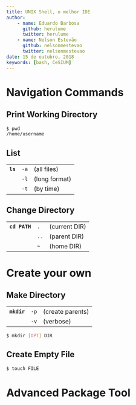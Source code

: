 ```yaml
---
title: UNIX Shell, o melhor IDE
author: 
    - name: Eduardo Barbosa 
      github: herulume
      twitter: herulume
    - name: Nelson Estevão
      github: nelsonmestevao
      twitter: nelsonmestevao
date: 15 de outubro, 2018
keywords: [bash, CeSIUM]
---
```


# Navigation Commands

## Print Working Directory

```bash
$ pwd
/home/username
```
## List

|          |      |               |
|----------|------|---------------|
| **`ls`** | `-a` | (all files)   |
|          | `-l` | (long format) |
|          | `-t` | (by time)     |

## Change Directory

|               |      |               |
|---------------|------|---------------|
| **`cd PATH`** | `.`  | (current DIR) |
|               | `..` | (parent DIR)  |
|               | `~`  | (home DIR)    |


# Create your own

## Make Directory

|             |      |                  |
|-------------|------|------------------|
| **`mkdir`** | `-p` | (create parents) |
|             | `-v` | (verbose)        |

```bash
$ mkdir [OPT] DIR
```

## Create Empty File

```bash
$ touch FILE
```

# Advanced Package Tool
